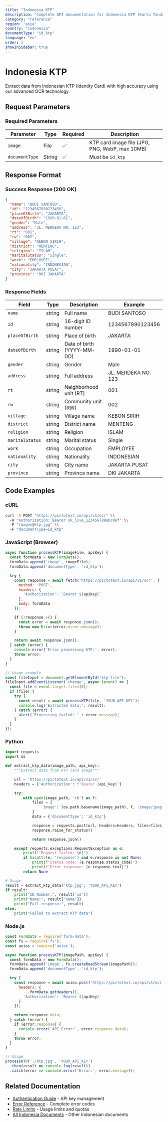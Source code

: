 ```yaml
---
title: "Indonesia KTP"
description: "Complete API documentation for Indonesia KTP (Kartu Tanda Penduduk) OCR with examples and field reference"
category: "reference"
region: "asia"
country: "indonesia"
documentType: "id_ktp"
language: "en"
order: 1
showInSidebar: true
---
```


# Indonesia KTP

Extract data from Indonesian KTP (Identity Card) with high accuracy using our advanced OCR technology.

## Request Parameters

### Required Parameters

| Parameter | Type | Required | Description |
|-----------|------|----------|-------------|
| `image` | File | ✅ | KTP card image file (JPG, PNG, WebP, max 10MB) |
| `documentType` | String | ✅ | Must be `id_ktp` |


## Response Format

### Success Response (200 OK)

```json
{
  "name": "BUDI SANTOSO",
  "id": "1234567890123456",
  "placeOfBirth": "JAKARTA",
  "dateOfBirth": "1990-01-01",
  "gender": "Male",
  "address": "JL. MERDEKA NO. 123",
  "rt": "001",
  "rw": "002",
  "village": "KEBON SIRIH",
  "district": "MENTENG",
  "religion": "ISLAM",
  "maritalStatus": "Single",
  "work": "EMPLOYEE",
  "nationality": "INDONESIAN",
  "city": "JAKARTA PUSAT",
  "province": "DKI JAKARTA"
}
```

### Response Fields

| Field | Type | Description | Example |
|-------|------|-------------|---------|
| `name` | string | Full name | BUDI SANTOSO |
| `id` | string | 16-digit ID number | 1234567890123456 |
| `placeOfBirth` | string | Place of birth | JAKARTA |
| `dateOfBirth` | string | Date of birth (YYYY-MM-DD) | 1990-01-01 |
| `gender` | string | Gender | Male |
| `address` | string | Full address | JL. MERDEKA NO. 123 |
| `rt` | string | Neighborhood unit (RT) | 001 |
| `rw` | string | Community unit (RW) | 002 |
| `village` | string | Village name | KEBON SIRIH |
| `district` | string | District name | MENTENG |
| `religion` | string | Religion | ISLAM |
| `maritalStatus` | string | Marital status | Single |
| `work` | string | Occupation | EMPLOYEE |
| `nationality` | string | Nationality | INDONESIAN |
| `city` | string | City name | JAKARTA PUSAT |
| `province` | string | Province name | DKI JAKARTA |

## Code Examples

### cURL

```bash
curl -X POST "https://pictotext.io/api/v1/ocr" \\
  -H "Authorization: Bearer sk_live_123456789abcdef" \\
  -F "image=@ktp.jpg" \\
  -F "documentType=id_ktp"
```

### JavaScript (Browser)

```javascript
async function processKTP(imageFile, apiKey) {
  const formData = new FormData();
  formData.append('image', imageFile);
  formData.append('documentType', 'id_ktp');

  try {
    const response = await fetch('https://pictotext.io/api/v1/ocr', {
      method: 'POST',
      headers: {
        'Authorization': `Bearer ${apiKey}`
      },
      body: formData
    });

    if (!response.ok) {
      const error = await response.json();
      throw new Error(error.error.message);
    }

    return await response.json();
  } catch (error) {
    console.error('Error processing KTP:', error);
    throw error;
  }
}

// Usage example
const fileInput = document.getElementById('ktp-file');
fileInput.addEventListener('change', async (event) => {
  const file = event.target.files[0];
  if (file) {
    try {
      const result = await processKTP(file, 'YOUR_API_KEY');
      console.log('Extracted data:', result);
    } catch (error) {
      alert('Processing failed: ' + error.message);
    }
  }
});
```

### Python

```python
import requests
import os

def extract_ktp_data(image_path, api_key):
    """Extract data from KTP card image"""

    url = 'https://pictotext.io/api/v1/ocr'
    headers = {'Authorization': f'Bearer {api_key}'}

    try:
        with open(image_path, 'rb') as f:
            files = {
                'image': (os.path.basename(image_path), f, 'image/jpeg')
            }
            data = {'documentType': 'id_ktp'}

            response = requests.post(url, headers=headers, files=files, data=data, timeout=30)
            response.raise_for_status()

            return response.json()

    except requests.exceptions.RequestException as e:
        print(f"Request failed: {e}")
        if hasattr(e, 'response') and e.response is not None:
            print(f"Status code: {e.response.status_code}")
            print(f"Error response: {e.response.text}")
        return None

# Usage
result = extract_ktp_data('ktp.jpg', 'YOUR_API_KEY')
if result:
    print("ID Number:", result['id'])
    print("Name:", result['name'])
    print("Full response:", result)
else:
    print("Failed to extract KTP data")
```

### Node.js

```javascript
const FormData = require('form-data');
const fs = require('fs');
const axios = require('axios');

async function processKTP(imagePath, apiKey) {
  const formData = new FormData();
  formData.append('image', fs.createReadStream(imagePath));
  formData.append('documentType', 'id_ktp');

  try {
    const response = await axios.post('https://pictotext.io/api/v1/ocr', formData, {
      headers: {
        ...formData.getHeaders(),
        'Authorization': `Bearer ${apiKey}`
      }
    });

    return response.data;
  } catch (error) {
    if (error.response) {
      console.error('API Error:', error.response.data);
    }
    throw error;
  }
}

// Usage
processKTP('./ktp.jpg', 'YOUR_API_KEY')
  .then(result => console.log(result))
  .catch(error => console.error('Error:', error.message));
```

## Related Documentation

- [Authentication Guide](../../../authentication) - API key management
- [Error Reference](../../../errors) - Complete error codes
- [Rate Limits](../../../limits) - Usage limits and quotas
- [All Indonesia Documents](../../../supported-documents#asia) - Other Indonesian documents